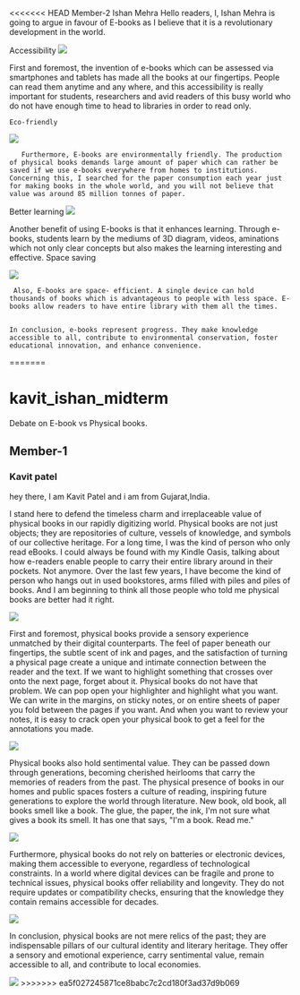 <<<<<<< HEAD
Member-2
Ishan Mehra
 Hello readers,
           I, Ishan Mehra is going to argue in favour of E-books as I believe that it is a revolutionary development in the world.</p>
Accessibility
          <img src="images/ON-FINGERTIPS.webp">

   First and foremost, the invention of e-books which can be assessed via smartphones and tablets has made all the books at our fingertips. People can read them anytime and any where, and this accessibility is really important for students, researchers and avid readers of this busy world who do not have enough time to head to libraries in order to read only.

    Eco-friendly

 <img src="images/SAVE-TREES.jpg">

       Furthermore, E-books are environmentally friendly. The production of physical books demands large amount of paper which can rather be saved if we use e-books everywhere from homes to institutions. Concerning this, I searched for the paper consumption each year just for making books in the whole world, and you will not believe that value was around 85 million tonnes of paper.

Better learning
         <img src="images/ANIMATION.webp">

  Another benefit of using E-books is that it enhances learning. Through e-books, students learn by the mediums of 3D diagram, videos, aminations which not only clear concepts but also makes the learning interesting and effective.
Space saving

<img src="images/SPSCE-SAVING.jpg">

     Also, E-books are space- efficient. A single device can hold thousands of books which is advantageous to people with less space. E-books allow readers to have entire library with them all the times.


    In conclusion, e-books represent progress. They make knowledge accessible to all, contribute to environmental conservation, foster educational innovation, and enhance convenience.


    




=======
# kavit_ishan_midterm
Debate on E-book vs Physical books.

## Member-1
### Kavit patel

hey there, I am Kavit Patel and i am from Gujarat,India.

I stand here to defend the timeless charm and irreplaceable value of physical books in our rapidly digitizing world. Physical books are not just objects; they are repositories of culture, vessels of knowledge, and symbols of our collective heritage. For a long time, I was the kind of person who only read eBooks. I could always be found with my Kindle Oasis, talking about how e-readers enable people to carry their entire library around in their pockets. Not anymore. Over the last few years, I have become the kind of person who hangs out in used bookstores, arms filled with piles and piles of books. And I am beginning to think all those people who told me physical books are better had it right.

<img src="images/2.jpg">

First and foremost, physical books provide a sensory experience unmatched by their digital counterparts. The feel of paper beneath our fingertips, the subtle scent of ink and pages, and the satisfaction of turning a physical page create a unique and intimate connection between the reader and the text. If we want to highlight something that crosses over onto the next page, forget about it. Physical books do not have that problem. We can pop open your highlighter and highlight what you want. We can write in the margins, on sticky notes, or on entire sheets of paper you fold between the pages if you want. And when you want to review your notes, it is easy to crack open your physical book to get a feel for the annotations you made.

<img src="images/5.jpg"> 

Physical books also hold sentimental value. They can be passed down through generations, becoming cherished heirlooms that carry the memories of readers from the past. The physical presence of books in our homes and public spaces fosters a culture of reading, inspiring future generations to explore the world through literature. New book, old book, all books smell like a book. The glue, the paper, the ink, I'm not sure what gives a book its smell. It has one that says, "I'm a book. Read me."

<img src="images/4.jpeg">

Furthermore, physical books do not rely on batteries or electronic devices, making them accessible to everyone, regardless of technological constraints. In a world where digital devices can be fragile and prone to technical issues, physical books offer reliability and longevity. They do not require updates or compatibility checks, ensuring that the knowledge they contain remains accessible for decades.

<img src="images/3.jpeg">

In conclusion, physical books are not mere relics of the past; they are indispensable pillars of our cultural identity and literary heritage. They offer a sensory and emotional experience, carry sentimental value, remain accessible to all, and contribute to local economies. 

<img src="images/1.jpg">
>>>>>>> ea5f027245871ce8babc7c2cd180f3ad37d9b069
